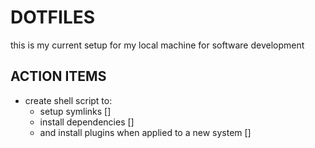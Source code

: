 # DOTFILES

this is my current setup for my local machine for software development

## ACTION ITEMS

* create shell script to:
  * setup symlinks []
  * install dependencies []
  * and install plugins when applied to a new system []
